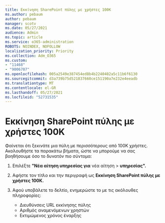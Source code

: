 ```yaml
---
title: Εκκίνηση SharePoint πύλης με χρήστες 100K
ms.author: pebaum
author: pebaum
manager: scotv
ms.date: 05/27/2021
audience: Admin
ms.topic: article
ms.service: o365-administration
ROBOTS: NOINDEX, NOFOLLOW
localization_priority: Priority
ms.collection: Adm_O365
ms.custom:
- "11468"
- "9006707"
ms.openlocfilehash: 005a2549e387454ed8b4b2240402a5c11b6f6130
ms.sourcegitcommit: d3a739b75d521837660ce151190a7e232e4eeadb
ms.translationtype: MT
ms.contentlocale: el-GR
ms.lasthandoff: 05/27/2021
ms.locfileid: "52731535"
---
```

# <a name="launch-sharepoint-portal-with-100k-users"></a>Εκκίνηση SharePoint πύλης με χρήστες 100K

Φαίνεται ότι ξεκινάτε μια πύλη με περισσότερους από 100K χρήστες. Ακολουθήστε τα παρακάτω βήματα, ώστε να μπορούμε να σας βοηθήσουμε όσο το δυνατόν πιο σύντομα:

1. Επιλέξτε **"Νέα αίτηση υπηρεσίας για** νέα αίτηση  >  **υπηρεσίας".**

1. Αφήστε τον τίτλο και την περιγραφή ως **Εκκίνηση SharePoint πύλης με χρήστες 100K.**

1. Αφού υποβάλετε το δελτίο, ενημερώστε το με τις ακόλουθες πληροφορίες:

    - Διευθύνσεις URL εκκίνησης πύλης 
    - Αριθμός αναμενόμενων χρηστών 
    - Εκτιμώμενος χρόνος έναρξης 
